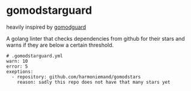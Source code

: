 # gomodstarguard

heavily inspired by [gomodguard](https://github.com/ryancurrah/gomodguard)

A golang linter that checks dependencies from github for their stars and warns if they are below a certain threshold.


    # .gomodstarguard.yml
    warn: 10
    error: 5
    exeptions:
      - repository: github.com/harmoniemand/gomodstars
        reason: sadly this repo does not have that many stars yet

